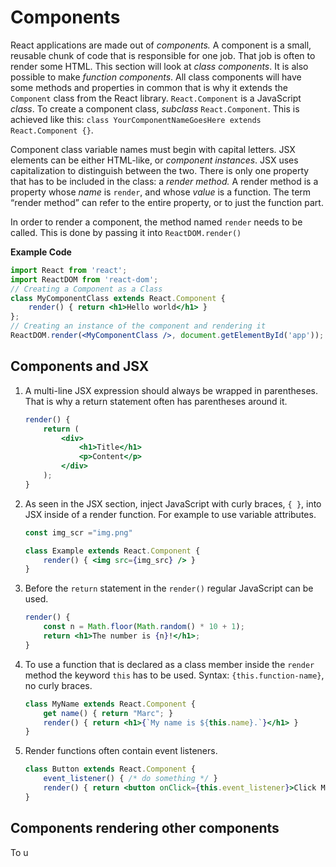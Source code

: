 # Components

React applications are made out of *components.* A component is a small, reusable chunk of code that is responsible for one job. That job is often to render some HTML. This section will look at *class components*. It is also possible to make *function components*.  All class components will have some methods and properties in common that is why it extends the `Component` class from the React library. `React.Component` is a JavaScript *class*. To create a component class, *subclass* `React.Component`. This is achieved like this: `class YourComponentNameGoesHere extends React.Component {}`.

Component class variable names must begin with capital letters. JSX elements can be either HTML-like, or *component instances*. JSX uses capitalization to distinguish between the two. There is only one property that has to be included in the class: a *render method.* A render method is a property whose *name* is `render`, and whose *value* is a function. The term “render method” can refer to the entire property, or to just the function part.

In order to render a component, the method named `render` needs to be called. This is done by passing it into `ReactDOM.render()`

**Example Code**

```jsx
import React from 'react';
import ReactDOM from 'react-dom';
// Creating a Component as a Class
class MyComponentClass extends React.Component {
    render() { return <h1>Hello world</h1> }
};
// Creating an instance of the component and rendering it
ReactDOM.render(<MyComponentClass />, document.getElementById('app'));
```

## Components and JSX

1. A multi-line JSX expression should always be wrapped in parentheses. That is why  a return statement often has parentheses around it.

   ```jsx
   render() {
       return (
           <div>
               <h1>Title</h1>
               <p>Content</p>
           </div>
       );
   }
   ```

   

2. As seen in the JSX section, inject JavaScript with curly braces, `{ }`, into JSX inside of a render function. For example to use variable attributes.

   ```jsx
   const img_scr ="img.png"
   
   class Example extends React.Component {
       render() { <img src={img_src} /> }
   }
   ```

   

3. Before the `return` statement in the `render()` regular JavaScript can be used.

   ```jsx
   render() {
       const n = Math.floor(Math.random() * 10 + 1);
       return <h1>The number is {n}!</h1>; 
   }
   ```

   

4. To use a function that is declared as a class member inside the `render` method the keyword `this` has to be used. Syntax: `{this.function-name}`, no curly braces.

   ```jsx
   class MyName extends React.Component {
       get name() { return "Marc"; }
       render() { return <h1>{`My name is ${this.name}.`}</h1> }
   }
   ```

   

5. Render functions often contain event listeners.

   ```jsx
   class Button extends React.Component {
       event_listener() { /* do something */ }
       render() { return <button onClick={this.event_listener}>Click Me!</button>;}
   }
   ```

   

## Components rendering other components

To u